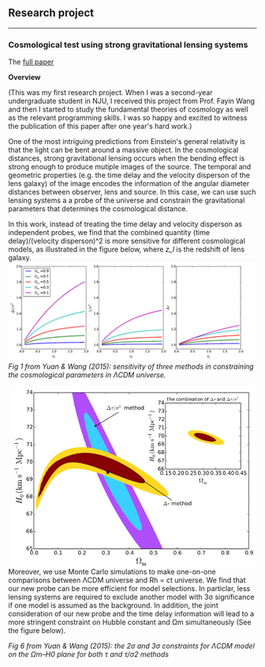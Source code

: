 ## Research project
<hr>

### Cosmological test using strong gravitational lensing systems

The [full paper](https://academic.oup.com/mnras/article/452/3/2423/1080095)

**Overview**

(This was my first research project. When I was a second-year undergraduate student in NJU, I received this project from Prof. Fayin Wang and then I started to study the fundamental theories of cosmology as well as the relevant programming skills. I was so happy and excited to witness the publication of this paper after one year's hard work.)

One of the most intriguing predictions from Einstein's general relativity is that the light can be bent around a massive object. In the cosmological distances, strong gravitational lensing occurs when the bending effect is strong enough to produce mutiple images of the source. The temporal and geometric properties (e.g. the time delay and the velocity disperson of the lens galaxy) of the image encodes the information of the angular diameter distances between observer, lens and source. In this case, we can use such lensing systems a a probe of the universe and constrain the gravitational parameters that determines the cosmological distance.

In this work, instead of treating the time delay and velocity disperson as independent probes, we find that the combined quantity 
(time delay)/(velocity disperson)^2 is more sensitive for different cosmological models, as illustrated in the figure below, where *z_l* is the redshift of lens galaxy.
![Alt text](figs/cosmological_test1.png?raw=true "Title")
*Fig 1 from Yuan & Wang (2015): sensitivity of three methods in constraining the cosmological parameters in &Lambda;CDM universe.*

<img align="right" src="figs/cosmological_test2.png" alt="drawing" width="500"/>
Moreover, we use Monte Carlo simulations to make one-on-one comparisons between &Lambda;CDM universe and Rh = ct universe. We find that our new probe can be more efficient for model selections. In particlar, less lensing systems are required to exclude another model with 3&sigma; significance if one model is assumed as the background. In addition, the joint consideration of our new probe and the time delay information will lead to a more stringent constraint on Hubble constant and &Omega;m simultaneously (See the figure below).

*Fig 6 from Yuan & Wang (2015): the 2&sigma; and 3&sigma; constraints for &Lambda;CDM model on the &Omega;m–H0 plane for both τ and τ/σ2 methods*
